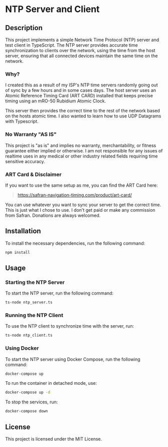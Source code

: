 # NTP Server and Client

## Description
This project implements a simple Network Time Protocol (NTP) server and test client in TypeScript. The NTP server provides accurate time synchronization to clients over the network, using the time from the host server, ensuring that all connected devices maintain the same time on the network.

### Why?
I created this as a result of my ISP's NTP time servers randomly going out of sync by a few hours and in some cases days. The host server uses an Atomic Reference Timing Card (ART CARD) installed that keeps precise timing using an mRO-50 Rubidium Atomic Clock. 

This server then provides the correct time to the rest of the network based on the hosts atomic time. I also wanted to learn how to use UDP Datagrams with Typescript.

### No Warranty "AS IS"
This project is "as is" and implies no warranty, merchantability, or fitness guarantee either implied or otherwise. I am not responsible for any issues of realtime uses in any medical or other industry related fields requiring time sensitive accuracy.

### ART Card & Disclaimer
If you want to use the same setup as me, you can find the ART Card here:
> https://safran-navigation-timing.com/product/art-card/
 
You can use whatever you want to sync your server to get the correct time. This is just what I chose to use. I don't get paid or make any commission from Safran. Donations are always welcomed.

## Installation

To install the necessary dependencies, run the following command:

```bash
npm install
```

## Usage

### Starting the NTP Server

To start the NTP server, run the following command:

```bash
ts-node ntp_server.ts
```

### Running the NTP Client

To use the NTP client to synchronize time with the server, run:

```bash
ts-node ntp_client.ts
```

### Using Docker

To start the NTP server using Docker Compose, run the following command:

```bash
docker-compose up
```

To run the container in detached mode, use:

```bash
docker-compose up -d
```

To stop the services, run:

```bash
docker-compose down
```

## License

This project is licensed under the MIT License.
